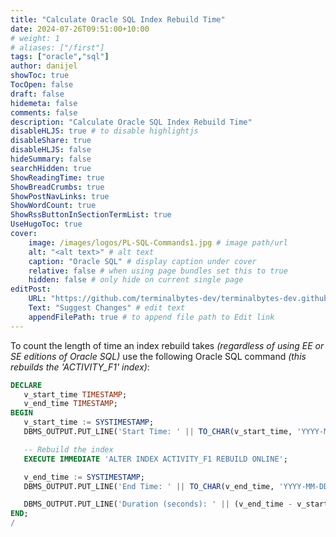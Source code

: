 ```yaml
---
title: "Calculate Oracle SQL Index Rebuild Time"
date: 2024-07-26T09:51:00+10:00
# weight: 1
# aliases: ["/first"]
tags: ["oracle","sql"]
author: danijel
showToc: true
TocOpen: false
draft: false
hidemeta: false
comments: false
description: "Calculate Oracle SQL Index Rebuild Time"
disableHLJS: true # to disable highlightjs
disableShare: true
disableHLJS: false
hideSummary: false
searchHidden: true
ShowReadingTime: true
ShowBreadCrumbs: true
ShowPostNavLinks: true
ShowWordCount: true
ShowRssButtonInSectionTermList: true
UseHugoToc: true
cover:
    image: /images/logos/PL-SQL-Commands1.jpg # image path/url
    alt: "<alt text>" # alt text
    caption: "Oracle SQL" # display caption under cover
    relative: false # when using page bundles set this to true
    hidden: false # only hide on current single page
editPost:
    URL: "https://github.com/terminalbytes-dev/terminalbytes-dev.github.io/tree/main/content"
    Text: "Suggest Changes" # edit text
    appendFilePath: true # to append file path to Edit link
---
```


To count the length of time an index rebuild takes _(regardless of using EE or SE editions of Oracle SQL)_ use the following Oracle SQL command _(this rebuilds the 'ACTIVITY_F1' index)_:

```sql
DECLARE
   v_start_time TIMESTAMP;
   v_end_time TIMESTAMP;
BEGIN
   v_start_time := SYSTIMESTAMP;
   DBMS_OUTPUT.PUT_LINE('Start Time: ' || TO_CHAR(v_start_time, 'YYYY-MM-DD HH24:MI:SS.FF'));

   -- Rebuild the index
   EXECUTE IMMEDIATE 'ALTER INDEX ACTIVITY_F1 REBUILD ONLINE';

   v_end_time := SYSTIMESTAMP;
   DBMS_OUTPUT.PUT_LINE('End Time: ' || TO_CHAR(v_end_time, 'YYYY-MM-DD HH24:MI:SS.FF'));

   DBMS_OUTPUT.PUT_LINE('Duration (seconds): ' || (v_end_time - v_start_time) * 86400);
END;
/
```
